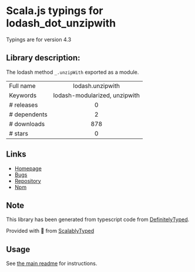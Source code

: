 
# Scala.js typings for lodash_dot_unzipwith

Typings are for version 4.3

## Library description:
The lodash method `_.unzipWith` exported as a module.

|                    |                 |
| ------------------ | :-------------: |
| Full name          | lodash.unzipwith |
| Keywords           | lodash-modularized, unzipwith |
| # releases         | 0 |
| # dependents       | 2 |
| # downloads        | 878 |
| # stars            | 0 |

## Links
- [Homepage](https://lodash.com/)
- [Bugs](https://github.com/lodash/lodash/issues)
- [Repository](https://github.com/lodash/lodash)
- [Npm](https://www.npmjs.com/package/lodash.unzipwith)
    


## Note
This library has been generated from typescript code from [DefinitelyTyped](https://definitelytyped.org).

Provided with :purple_heart: from [ScalablyTyped](https://github.com/oyvindberg/ScalablyTyped)

## Usage
See [the main readme](../../readme.md) for instructions.



